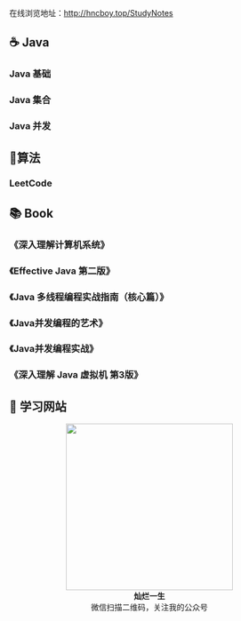 在线浏览地址：http://hncboy.top/StudyNotes

##  :coffee: Java

### Java 基础

### Java 集合

### Java 并发

##  :pencil:算法

### LeetCode

## :books: Book

### 《深入理解计算机系统》

### 《Effective Java 第二版》

### 《Java 多线程编程实战指南（核心篇）》

### 《Java并发编程的艺术》

### 《Java并发编程实战》

### 《深入理解 Java 虚拟机 第3版》

## :honey_pot: 学习网站

<div align = "center">  
    <img width="300px" src="https://img-blog.csdnimg.cn/20191021125444178.jpg" />
    <div><strong>灿烂一生</strong></div>
    <div>微信扫描二维码，关注我的公众号</div>
</div>







